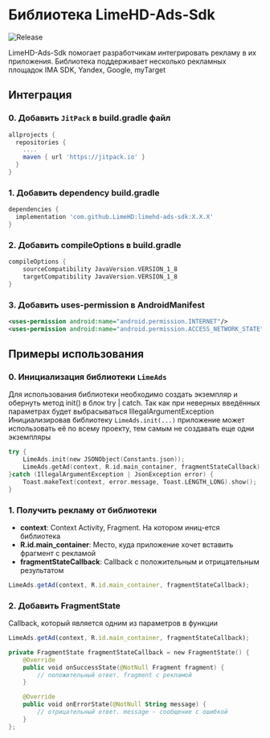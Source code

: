 # Библиотека LimeHD-Ads-Sdk

![Release](https://img.shields.io/github/v/release/LimeHD/limehd-ads-sdk)

LimeHD-Ads-Sdk помогает разработчикам интегрировать рекламу в их приложения. Библиотека поддерживает несколько рекламных площадок IMA SDK, Yandex, Google, myTarget

## Интеграция

### 0. Добавить `JitPack` в build.gradle файл
``` gradle
allprojects {
  repositories {
    ....
    maven { url 'https://jitpack.io' }
  }
}
```

### 1. Добавить dependency build.gradle
``` gradle
dependencies {
  implementation 'com.github.LimeHD:limehd-ads-sdk:X.X.X'
}
```

### 2. Добавить compileOptions в build.gradle
``` gradle
compileOptions {
    sourceCompatibility JavaVersion.VERSION_1_8
    targetCompatibility JavaVersion.VERSION_1_8
}
```

### 3. Добавить uses-permission в AndroidManifest
``` xml
<uses-permission android:name="android.permission.INTERNET"/>
<uses-permission android:name="android.permission.ACCESS_NETWORK_STATE"/>
```

## Примеры использования
### 0. Инициализация библиотеки `LimeAds`
Для использования библиотеки необходимо создать экземпляр и обернуть метод init() в блок try | catch. Так как при неверных введённых параметрах будет выбрасываться IllegalArgumentException
Инициализировав библиотеку `LimeAds.init(...)` приложение может использовать её по всему проекту, тем самым не создавать еще одни экземпляры
``` kotlin
try {
    LimeAds.init(new JSONObject(Constants.json));
    LimeAds.getAd(context, R.id.main_container, fragmentStateCallback);
}catch (IllegalArgumentException | JsonException error) {
    Toast.makeText(context, error.message, Toast.LENGTH_LONG).show();
}
```
### 1. Получить рекламу от библиотеки
- **context**: Context Activity, Fragment. На котором иниц-ется библиотека
- **R.id.main_container**: Место, куда приложение хочет вставить фрагмент с рекламой
- **fragmentStateCallback**: Callback с положительным и отрицательным результатом
``` js
LimeAds.getAd(context, R.id.main_container, fragmentStateCallback);
```
### 2. Добавить FragmentState
Callback, который является одним из параметров в функции 
``` js
LimeAds.getAd(context, R.id.main_container, fragmentStateCallback);
```
``` kotlin
private FragmentState fragmentStateCallback = new FragmentState() {
    @Override
    public void onSuccessState(@NotNull Fragment fragment) {
        // положительный ответ. fragment с рекламой
    }

    @Override
    public void onErrorState(@NotNull String message) {
        // отрицательный ответ. message - сообщение с ошибкой
    }
};
```

